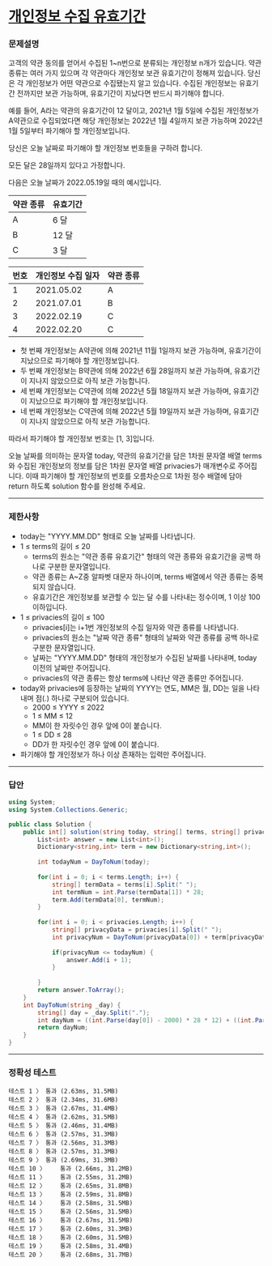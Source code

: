 # <a href="https://school.programmers.co.kr/learn/courses/30/lessons/150370">개인정보 수집 유효기간</a>

### 문제설명

고객의 약관 동의를 얻어서 수집된 1~n번으로 분류되는 개인정보 n개가 있습니다. 약관 종류는 여러 가지 있으며 각 약관마다 개인정보 보관 유효기간이 정해져 있습니다. 당신은 각 개인정보가 어떤 약관으로 수집됐는지 알고 있습니다. 수집된 개인정보는 유효기간 전까지만 보관 가능하며, 유효기간이 지났다면 반드시 파기해야 합니다.

예를 들어, A라는 약관의 유효기간이 12 달이고, 2021년 1월 5일에 수집된 개인정보가 A약관으로 수집되었다면 해당 개인정보는 2022년 1월 4일까지 보관 가능하며 2022년 1월 5일부터 파기해야 할 개인정보입니다.

당신은 오늘 날짜로 파기해야 할 개인정보 번호들을 구하려 합니다.

모든 달은 28일까지 있다고 가정합니다.

다음은 오늘 날짜가 2022.05.19일 때의 예시입니다.

| 약관 종류 | 유효기간 |
| ------- | ------- |
| A | 6 달 |
| B | 12 달 |
| C | 3 달 |


| 번호 | 개인정보 수집 일자 | 약관 종류 |
| ------- | ------- | ------- |
| 1 | 2021.05.02 | A |
| 2 | 2021.07.01 | B |
| 3 | 2022.02.19 | C |
| 4 | 2022.02.20 | C |

 - 첫 번째 개인정보는 A약관에 의해 2021년 11월 1일까지 보관 가능하며, 유효기간이 지났으므로 파기해야 할 개인정보입니다.
 - 두 번째 개인정보는 B약관에 의해 2022년 6월 28일까지 보관 가능하며, 유효기간이 지나지 않았으므로 아직 보관 가능합니다.
 - 세 번째 개인정보는 C약관에 의해 2022년 5월 18일까지 보관 가능하며, 유효기간이 지났으므로 파기해야 할 개인정보입니다.
 - 네 번째 개인정보는 C약관에 의해 2022년 5월 19일까지 보관 가능하며, 유효기간이 지나지 않았으므로 아직 보관 가능합니다.

따라서 파기해야 할 개인정보 번호는 [1, 3]입니다.

오늘 날짜를 의미하는 문자열 today, 약관의 유효기간을 담은 1차원 문자열 배열 terms와 수집된 개인정보의 정보를 담은 1차원 문자열 배열 privacies가 매개변수로 주어집니다. 이때 파기해야 할 개인정보의 번호를 오름차순으로 1차원 정수 배열에 담아 return 하도록 solution 함수를 완성해 주세요.

***

### 제한사항

 - today는 "YYYY.MM.DD" 형태로 오늘 날짜를 나타냅니다.
 - 1 ≤ terms의 길이 ≤ 20
   - terms의 원소는 "약관 종류 유효기간" 형태의 약관 종류와 유효기간을 공백 하나로 구분한 문자열입니다.
   - 약관 종류는 A~Z중 알파벳 대문자 하나이며, terms 배열에서 약관 종류는 중복되지 않습니다.
   - 유효기간은 개인정보를 보관할 수 있는 달 수를 나타내는 정수이며, 1 이상 100 이하입니다.
 - 1 ≤ privacies의 길이 ≤ 100
   - privacies[i]는 i+1번 개인정보의 수집 일자와 약관 종류를 나타냅니다.
   - privacies의 원소는 "날짜 약관 종류" 형태의 날짜와 약관 종류를 공백 하나로 구분한 문자열입니다.
   - 날짜는 "YYYY.MM.DD" 형태의 개인정보가 수집된 날짜를 나타내며, today 이전의 날짜만 주어집니다.
   - privacies의 약관 종류는 항상 terms에 나타난 약관 종류만 주어집니다.
 - today와 privacies에 등장하는 날짜의 YYYY는 연도, MM은 월, DD는 일을 나타내며 점(.) 하나로 구분되어 있습니다.
   - 2000 ≤ YYYY ≤ 2022
   - 1 ≤ MM ≤ 12
   - MM이 한 자릿수인 경우 앞에 0이 붙습니다.
   - 1 ≤ DD ≤ 28
   - DD가 한 자릿수인 경우 앞에 0이 붙습니다.
 - 파기해야 할 개인정보가 하나 이상 존재하는 입력만 주어집니다.

***

### 답안
``` csharp
using System;
using System.Collections.Generic;

public class Solution {
    public int[] solution(string today, string[] terms, string[] privacies) {
        List<int> answer = new List<int>();
        Dictionary<string,int> term = new Dictionary<string,int>();
        
        int todayNum = DayToNum(today);
        
        for(int i = 0; i < terms.Length; i++) {
            string[] termData = terms[i].Split(" ");
            int termNum = int.Parse(termData[1]) * 28;
            term.Add(termData[0], termNum);
        }
        
        for(int i = 0; i < privacies.Length; i++) {
            string[] privacyData = privacies[i].Split(" ");
            int privacyNum = DayToNum(privacyData[0]) + term[privacyData[1]];
            
            if(privacyNum <= todayNum) {
                answer.Add(i + 1);
            }
            
        }
        return answer.ToArray();
    }
    int DayToNum(string _day) {
        string[] day = _day.Split(".");
        int dayNum = ((int.Parse(day[0]) - 2000) * 28 * 12) + ((int.Parse(day[1]) - 1) * 28) + int.Parse(day[2]);
        return dayNum;
    }
}
```

***

### 정확성 테스트
```
테스트 1 〉	통과 (2.63ms, 31.5MB)
테스트 2 〉	통과 (2.34ms, 31.6MB)
테스트 3 〉	통과 (2.67ms, 31.4MB)
테스트 4 〉	통과 (2.62ms, 31.5MB)
테스트 5 〉	통과 (2.46ms, 31.4MB)
테스트 6 〉	통과 (2.57ms, 31.3MB)
테스트 7 〉	통과 (2.56ms, 31.3MB)
테스트 8 〉	통과 (2.57ms, 31.3MB)
테스트 9 〉	통과 (2.69ms, 31.3MB)
테스트 10 〉	통과 (2.66ms, 31.2MB)
테스트 11 〉	통과 (2.55ms, 31.2MB)
테스트 12 〉	통과 (2.65ms, 31.8MB)
테스트 13 〉	통과 (2.59ms, 31.8MB)
테스트 14 〉	통과 (2.58ms, 31.5MB)
테스트 15 〉	통과 (2.56ms, 31.5MB)
테스트 16 〉	통과 (2.67ms, 31.5MB)
테스트 17 〉	통과 (2.60ms, 31.3MB)
테스트 18 〉	통과 (2.60ms, 31.5MB)
테스트 19 〉	통과 (2.58ms, 31.4MB)
테스트 20 〉	통과 (2.68ms, 31.7MB)
```